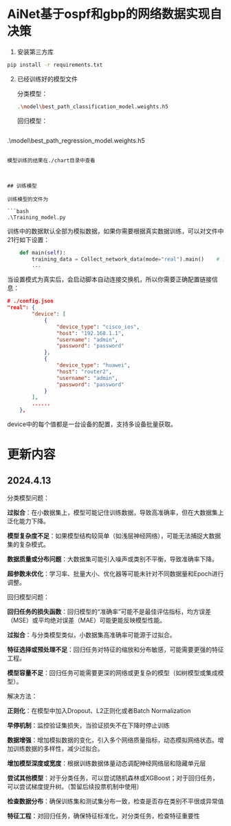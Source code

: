 # AiNet基于ospf和gbp的网络数据实现自决策

1. 安装第三方库

```bash
pip install -r requirements.txt
```



2. 已经训练好的模型文件

   分类模型：

   ```bash
   .\model\best_path_classification_model.weights.h5
   ```

   

   回归模型：

   ```bash
.\model\best_path_regression_model.weights.h5
   ```
   
   模型训练的结果在./chart目录中查看



## 训练模型

训练模型的文件为

```bash
.\Training_model.py
```

训练中的数据默认全部为模拟数据，如果你需要根据真实数据训练，可以对文件中21行如下设置：

```python
    def main(self):
        training_data = Collect_network_data(mode="real").main()	# 设置mode为真实
        ...
```

当设置模式为真实后，会启动脚本自动连接交换机，所以你需要正确配置链接信息：

```json
# ./config.json
"real": {
        "device": [
            {
                "device_type": "cisco_ios",
                "host": "192.168.1.1",
                "username": "admin",
                "password": "password"
            },
            {
                "device_type": "huawei",
                "host": "router2",
                "username": "admin",
                "password": "password"
            }
        ],
    	......
    },

```

device中的每个值都是一台设备的配置，支持多设备批量获取。





# 更新内容



## 2024.4.13

分类模型问题：

**过拟合**：在小数据集上，模型可能记住训练数据，导致高准确率，但在大数据集上泛化能力下降。

**模型复杂度不足**：如果模型结构较简单（如浅层神经网络），可能无法捕捉大数据集的复杂模式。

**数据质量或分布问题**：大数据集可能引入噪声或类别不平衡，导致准确率下降。

**超参数未优化**：学习率、批量大小、优化器等可能未针对不同数据量和Epoch进行调整。



回归模型问题：

**回归任务的损失函数**：回归模型的“准确率”可能不是最佳评估指标，均方误差（MSE）或平均绝对误差（MAE）可能更能反映模型性能。

**过拟合**：与分类模型类似，小数据集高准确率可能源于过拟合。

**特征选择或预处理不足**：回归任务对特征的缩放和分布敏感，可能需要更强的特征工程。

**模型容量不足**：回归任务可能需要更深的网络或更复杂的模型（如树模型或集成模型）。



解决方法：

**正则化**：在模型中加入Dropout、L2正则化或者Batch Normalization

**早停机制**：监控验证集损失，当验证损失不在下降时停止训练

**数据增强**：增加模拟数据的变化，引入多个网络质量指标，动态模拟网络状态。增加训练数据的多样性，减少过拟合。

**增加模型深度或宽度**：根据训练数据体量动态调配神经网络层和隐藏单元层

**尝试其他模型**：对于分类任务，可以尝试随机森林或XGBoost；对于回归任务，可以尝试梯度提升树。（暂留后续投票机制中使用）

**检查数据分布**：确保训练集和测试集分布一致，检查是否存在类别不平很或异常值

**特征工程**：对回归任务，确保特征标准化，对分类任务，检查特征重要性



